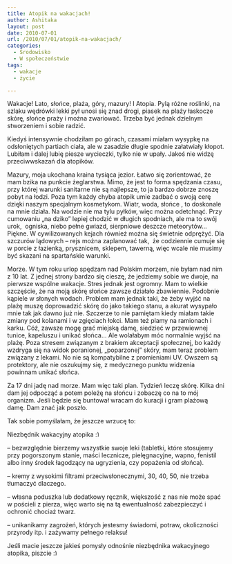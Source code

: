 ```yaml
---
title: Atopik na wakacjach!
author: Ashitaka
layout: post
date: 2010-07-01
url: /2010/07/01/atopik-na-wakacjach/
categories:
  - Środowisko
  - W społeczeństwie
tags:
  - wakacje
  - życie

---
```

Wakacje! Lato, słońce, plaża, góry, mazury! I Atopia. Pylą różne roślinki, na szlaku wędrówki lekki pył unosi się znad drogi, piasek na plaży łaskocze skórę, słońce praży i można zwariować. Trzeba być jednak dzielnym stworzeniem i sobie radzić.

Kiedyś intensywnie chodziłam po górach, czasami miałam wysypkę na odsłoniętych partiach ciała, ale w zasadzie długie spodnie załatwiały kłopot. Lubiłam i dalej lubię piesze wycieczki, tylko nie w upały. Jakoś nie widzę przeciwwskazań dla atopików.

<!--more-->Mazury, moja ukochana kraina tysiąca jezior. Łatwo się zorientować, że mam bzika na punkcie żeglarstwa. Mimo, że jest to forma spędzania czasu, przy której warunki sanitarne nie są najlepsze, to ja bardzo dobrze znoszę pobyt na łodzi. Poza tym każdy chyba atopik umie zadbać o swoją cerę dzięki naszym specjalnym kosmetykom. Wiatr, woda, słońce , to doskonale na mnie działa. Na wodzie nie ma tylu pyłków, więc można odetchnąć. Przy cumowaniu „na dziko” lepiej chodzić w długich spodniach, ale ma to swój urok,  ogniska, niebo pełne gwiazd, sierpniowe deszcze meteorytów… Piękne. W cywilizowanych kejach również można się świetnie odprężyć. Dla szczurów lądowych – rejs można zaplanować tak,  że codziennie cumuje się w porcie z łazienką, prysznicem, sklepem, tawerną, więc wcale nie musimy być skazani na spartańskie warunki.

Morze. W tym roku urlop spędzam nad Polskim morzem, nie byłam nad nim z 10 lat. Z jednej strony bardzo się cieszę, że jedziemy sobie we dwoje, na pierwsze wspólne wakacje. Stres jednak jest ogromny. Mam to wielkie szczęście, że na moją skórę słońce zawsze działało zbawiennie. Podobnie kąpiele w słonych wodach. Problem mam jednak taki, że żeby wyjść na plażę muszę doprowadzić skórę do jako takiego stanu, a akurat wysypało mnie tak jak dawno już nie. Szczerze to nie pamiętam kiedy miałam takie zmiany pod kolanami i w zgięciach łokci. Mam też plamy na ramionach i karku. Cóż, zawsze mogę grać miejską damę, siedzieć w przewiewnej tunice, kapeluszu i unikać słońca… Ale wolałabym móc normalnie wyjść na plażę. Poza stresem związanym z brakiem akceptacji społecznej, bo każdy wzdryga się na widok poranionej, „poparzonej” skóry, mam teraz problem związany z lekami. No nie są kompatybilne z promieniami UV. Owszem są protektory, ale nie oszukujmy się, z medycznego punktu widzenia powinnam unikać słońca.

Za 17 dni jadę nad morze. Mam więc taki plan. Tydzień leczę skórę. Kilka dni dam jej odpocząć a potem poleżę na słońcu i zobaczę co na to mój organizm. Jeśli będzie się buntował wracam do kuracji i gram plażową damę. Dam znać jak poszło.

Tak sobie pomyślałam, że jeszcze wrzucę to:

Niezbędnik wakacyjny atopika <img src="http://blog.atopowe.pl/wp-includes/images/smilies/simple-smile.png" alt=":)" class="wp-smiley" style="height: 1em; max-height: 1em;" />

&#8211; bezwzględnie bierzemy wszystkie swoje leki (tabletki, które stosujemy przy pogorszonym stanie, maści lecznicze, pielęgnacyjne, wapno, fenistil albo inny środek łagodzący na ugryzienia, czy popażenia od słońca).

&#8211; kremy z wysokimi filtrami przeciwsłonecznymi, 30, 40, 50, nie trzeba tłumaczyć dlaczego.

&#8211; własna poduszka lub dodatkowy ręcznik, większość z nas nie może spać w pościeli z pierza, więc warto się na tą ewentualność zabezpieczyć i ochronić chociaż twarz.

&#8211; unikanikamy zagrożeń, których jestesmy świadomi, potraw, okoliczności przyrody itp. i zażywamy pełnego relaksu!

Jeśli macie jeszcze jakieś pomysły odnośnie niezbędnika wakacyjnego atopika, piszcie <img src="http://blog.atopowe.pl/wp-includes/images/smilies/simple-smile.png" alt=":)" class="wp-smiley" style="height: 1em; max-height: 1em;" />